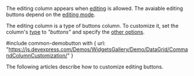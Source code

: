 The editing column appears when [editing](/api-reference/10%20UI%20Widgets/dxDataGrid/1%20Configuration/editing '/Documentation/ApiReference/UI_Widgets/dxDataGrid/Configuration/editing/') is allowed. The avaiable editing buttons depend on the [editing mode](/api-reference/10%20UI%20Widgets/dxDataGrid/1%20Configuration/editing/mode.md '/Documentation/ApiReference/UI_Widgets/dxDataGrid/Configuration/editing/#mode').

The editing column is a type of buttons column. To customize it, set the column's [type](/api-reference/10%20UI%20Widgets/dxDataGrid/1%20Configuration/columns/type.md '/Documentation/ApiReference/UI_Widgets/dxDataGrid/Configuration/columns/#type') to *"buttons"* and specify the [other options](/api-reference/10%20UI%20Widgets/dxDataGrid/1%20Configuration/columns '/Documentation/ApiReference/UI_Widgets/dxDataGrid/Configuration/columns/').

#include common-demobutton with {
    url: "https://js.devexpress.com/Demos/WidgetsGallery/Demo/DataGrid/CommandColumnCustomization/"
}

The following articles describe how to customize editing buttons.